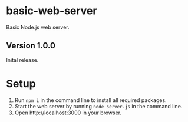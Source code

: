 # basic-web-server

Basic Node.js web server.

## Version 1.0.0

Inital release.

# Setup

1) Run `npm i` in the command line to install all required packages.
2) Start the web server by running `node server.js` in the command line.
3) Open http://localhost:3000 in your browser.

